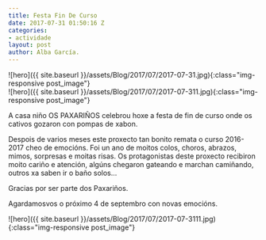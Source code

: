 ```yaml
---
title: Festa Fin De Curso
date: 2017-07-31 01:50:16 Z
categories:
- actividade
layout: post
author: Alba García.
---
```


![hero]({{ site.baseurl }}/assets/Blog/2017/07/2017-07-31.jpg){:class="img-responsive post_image"}
<br>
![hero]({{ site.baseurl }}/assets/Blog/2017/07/2017-07-311.jpg){:class="img-responsive post_image"}
<br>

A casa niño OS PAXARIÑOS celebrou hoxe a festa de fin de curso onde os cativos gozaron con pompas de xabon.

Despois de varios meses este proxecto tan bonito remata o curso 2016-2017 cheo de emocións. Foi un ano de moitos colos, choros, abrazos, mimos, sorpresas e moitas risas.
Os protagonistas deste proxecto recibiron moito cariño e atención, algúns chegaron gateando e marchan camiñando, outros xa saben ir o baño solos...

Gracias por ser parte dos Paxariños. 

Agardamosvos o próximo 4 de septembro con novas emocións.

![hero]({{ site.baseurl }}/assets/Blog/2017/07/2017-07-3111.jpg){:class="img-responsive post_image"}
<br>
 